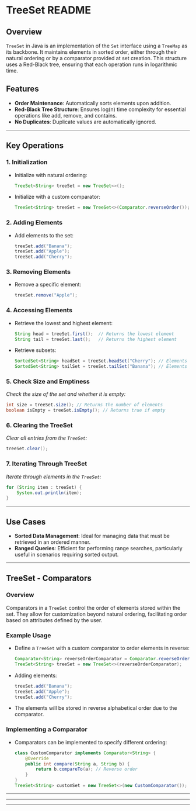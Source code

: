 # TreeSet README

## Overview

`TreeSet` in Java is an implementation of the `Set` interface using a `TreeMap` as its backbone. It maintains elements in sorted order, either through their natural ordering or by a comparator provided at set creation. This structure uses a Red-Black tree, ensuring that each operation runs in logarithmic time.

## Features

- **Order Maintenance**: Automatically sorts elements upon addition.
- **Red-Black Tree Structure**: Ensures log(n) time complexity for essential operations like add, remove, and contains.
- **No Duplicates**: Duplicate values are automatically ignored.

---

## Key Operations

### 1. Initialization

- Initialize with natural ordering:
  ```java
  TreeSet<String> treeSet = new TreeSet<>();
  ```

- Initialize with a custom comparator:
  ```java
  TreeSet<String> treeSet = new TreeSet<>(Comparator.reverseOrder());
  ```

### 2. Adding Elements

- Add elements to the set:
  ```java
  treeSet.add("Banana");
  treeSet.add("Apple");
  treeSet.add("Cherry");
  ```

### 3. Removing Elements

- Remove a specific element:
  ```java
  treeSet.remove("Apple");
  ```

### 4. Accessing Elements

- Retrieve the lowest and highest element:
  ```java
  String head = treeSet.first();  // Returns the lowest element
  String tail = treeSet.last();   // Returns the highest element
  ```

- Retrieve subsets:
  ```java
  SortedSet<String> headSet = treeSet.headSet("Cherry"); // Elements less than "Cherry"
  SortedSet<String> tailSet = treeSet.tailSet("Banana"); // Elements greater than or equal to "Banana"
  ```

### 5. Check Size and Emptiness

_Check the size of the set and whether it is empty:_

```java
int size = treeSet.size(); // Returns the number of elements
boolean isEmpty = treeSet.isEmpty(); // Returns true if empty
```

### 6. Clearing the TreeSet

_Clear all entries from the `TreeSet`:_

```java
treeSet.clear();
```

### 7. Iterating Through TreeSet

_Iterate through elements in the `TreeSet`:_

```java
for (String item : treeSet) {
    System.out.println(item);
}
```

---

## Use Cases

- **Sorted Data Management**: Ideal for managing data that must be retrieved in an ordered manner.
- **Ranged Queries**: Efficient for performing range searches, particularly useful in scenarios requiring sorted output.

---

## TreeSet - Comparators

### Overview

Comparators in a `TreeSet` control the order of elements stored within the set. They allow for customization beyond natural ordering, facilitating order based on attributes defined by the user.

### Example Usage

- Define a `TreeSet` with a custom comparator to order elements in reverse:

  ```java
  Comparator<String> reverseOrderComparator = Comparator.reverseOrder();
  TreeSet<String> treeSet = new TreeSet<>(reverseOrderComparator);
  ```

- Adding elements:
  ```java
  treeSet.add("Banana");
  treeSet.add("Apple");
  treeSet.add("Cherry");
  ```

- The elements will be stored in reverse alphabetical order due to the comparator.

### Implementing a Comparator

- Comparators can be implemented to specify different ordering:

  ```java
  class CustomComparator implements Comparator<String> {
      @Override
      public int compare(String a, String b) {
          return b.compareTo(a); // Reverse order
      }
  }
  TreeSet<String> customSet = new TreeSet<>(new CustomComparator());
  ```

---

---

---
